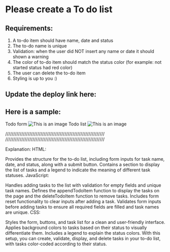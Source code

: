 # Please create a To do list

## Requirements:

1. A to-do item should have name, date and status
2. The to-do name is unique
3. Validation: when the user did NOT insert any name or date it should shown a warning
4. The color of to-do item should match the status color (for example: not started status had red color)
5. The user can delete the to-do item
6. Styling is up to you :)

## Update the deploy link here:

## Here is a sample:

Todo form
![This is an image](./screenshots/todoform.png)
Todo list
![This is an image](./screenshots/todolist.png)



//////////////////////////////////////////////////////////////
//////////////////////////////////////////////////////////////

Explanation:
HTML:

Provides the structure for the to-do list, including form inputs for task name, date, and status, along with a submit button.
Contains a section to display the list of tasks and a legend to indicate the meaning of different task statuses.
JavaScript:

Handles adding tasks to the list with validation for empty fields and unique task names.
Defines the appendTodoItem function to display the tasks on the page and the deleteTodoItem function to remove tasks.
Includes form reset functionality to clear inputs after adding a task.
Validates form inputs before adding tasks to ensure all required fields are filled and task names are unique.
CSS:

Styles the form, buttons, and task list for a clean and user-friendly interface.
Applies background colors to tasks based on their status to visually differentiate them.
Includes a legend to explain the status colors.
With this setup, you can create, validate, display, and delete tasks in your to-do list, with tasks color-coded according to their status.








